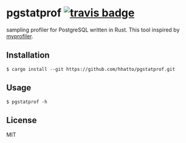 # pgstatprof [![travis badge](https://travis-ci.org/hhatto/pgstatprof.svg?branch=master)](https://travis-ci.org/hhatto/pgstatprof)

sampling profiler for PostgreSQL written in Rust.
This tool inspired by [myprofiler](https://github.com/KLab/myprofiler).

## Installation

```
$ cargo install --git https://github.com/hhatto/pgstatprof.git
```

## Usage

```
$ pgstatprof -h
```

## License

MIT
